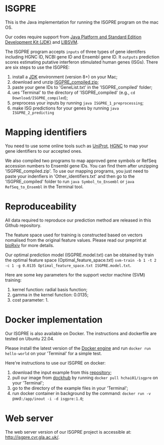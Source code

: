 # ISGPRE
This is the Java implementation for running the ISGPRE program on the mac OS. 

Our codes require support from [Java Platform and Standard Edition Development Kit (JDK)](https://www.oracle.com/java/technologies/downloads/#jdk17-mac) and [LIBSVM](https://www.csie.ntu.edu.tw/~cjlin/libsvm/).

The ISGPRE program accepts `inputs` of three types of gene identifers including HGNC ID, NCBI gene ID and Ensembl gene ID. It `outputs` prediction scores estimating putative interferon stimulated human genes (ISGs). There are six steps to use the ISGPRE:

1) install a [JDK](https://www.oracle.com/java/technologies/downloads/#jdk17-mac) environment (version 8+) on your Mac;
2) download and unzip [ISGPRE_compiled.zip](https://github.com/HChai01/ISGPRE/blob/main/ISGPRE_compiled.zip);
3) paste your gene IDs to 'GeneList.txt' in the 'ISGPRE_compiled' folder;
4) ues 'Terminal' to the directory of 'ISGPRE_compiled' (e.g., `cd Download/ISGPRE_compiled`);
5) preprocess your inputs by running `java ISGPRE_1_preprocessing`;
6) make ISG predictions for your genes by running `java ISGPRE_2_predicting`

# Mapping identifiers
You need to use some online tools such as [UniProt](https://www.uniprot.org/uploadlists/), [HGNC](https://biomart.genenames.org/martform/#!/default/HGNC?datasets=hgnc_gene_mart) to map your gene identifiers to our accepted ones. 

We also compiled two programs to map approved gene symbols or RefSeq accession numbers to Ensembl gene IDs. You can find them after unzipping 'ISGPRE_compiled.zip'. To use our mapping programs, you just need to paste your indenfiers in 'Other_identifiers.txt' and then go to the 'ISGPRE_compiled' folder to run `java Symbol_to_Ensembl` or `java RefSeq_to_Ensembl` in the Terminal tool.

# Reproduceability
All data required to reproduce our prediction method are released in this Github repository. 

The feature space used for training is constructed based on vectors nomalised from the original feature values. Please read our preprint at [bioRxiv](https://doi.org/10.1101/2021.10.08.463622) for more details.

Our optimal prediction model (ISGPRE.model.txt) can be obtained by train the optimal feature space (Optimal_feature_space.txt) `svm-train -b 1 -t 2 -c 1 -g 0.0135 Optimal_feature_space.txt ISGPRE.model.txt`.

Here are some key parameters for the support vector machine (SVM) training:
1) kernel function: radial basis function;
2) gamma in the kernel function: 0.0135;
3) cost parameter: 1.

# Docker implementation
Our ISGPRE is also available on Docker. The instructions and dockerfile are tested on Ubuntu 22.04. 

Please install the latest version of the [Docker engine](https://www.docker.com/) and run `docker run hello-world` on your 'Terminal' for a simple test.

Here're instructions to use our ISGPRE on docker:
1) download the input example from this [repository](https://github.com/HChai01/ISGPRE/blob/main/docker-test-files); 
2) pull our image from [dockhub](https://hub.docker.com/) by running `docker pull hchai01/isgpre` on your 'Terminal';
3) go to the directory of the example files in your 'Terminal';
4) run docker container in background by the command: `docker run -v `pwd`:/app/inout -i -d isgpre:1.0`; 

# Web server
The web server version of our ISGPRE project is accessible at: http://isgpre.cvr.gla.ac.uk/.

